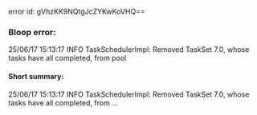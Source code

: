 error id: gVhzKK9NQtgJcZYKwKoVHQ==
### Bloop error:

25/06/17 15:13:17 INFO TaskSchedulerImpl: Removed TaskSet 7.0, whose tasks have all completed, from pool
#### Short summary: 

25/06/17 15:13:17 INFO TaskSchedulerImpl: Removed TaskSet 7.0, whose tasks have all completed, from ...